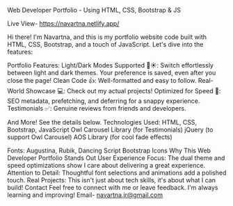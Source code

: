 Web Developer Portfolio - Using HTML, CSS, Bootstrap & JS

Live View- https://navartna.netlify.app/

Hi there! I'm Navartna, and this is my portfolio website code built with HTML, CSS, Bootstrap, and a touch of JavaScript. Let's dive into the features:

Portfolio Features:
Light/Dark Modes Supported 🌙☀️: Switch effortlessly between light and dark themes. Your preference is saved, even after you close the page!
Clean Code 👍: Well-formatted and easy to follow.
Real-World Showcase 💻: Check out my actual projects!
Optimized for Speed 🚀: SEO metadata, prefetching, and deferring for a snappy experience.
Testimonials ✅: Genuine reviews from friends and developers.

And More! See the details below.
Technologies Used:
HTML, CSS, Bootstrap, JavaScript
Owl Carousel Library (for Testimonials)
jQuery (to support Owl Carousel)
AOS Library (for cool fade effects)

Fonts: Augustina, Rubik, Dancing Script
Bootstrap Icons
Why This Web Developer Portfolio Stands Out
User Experience Focus: The dual theme and speed optimizations show I care about delivering a great experience.
Attention to Detail: Thoughtful font selections and animations add a polished touch.
Real Projects: This isn't just about tech skills, it's about what I can build!
Contact
Feel free to connect with me or leave feedback. I'm always learning and improving! Email- navartna.jr@gmail.com
